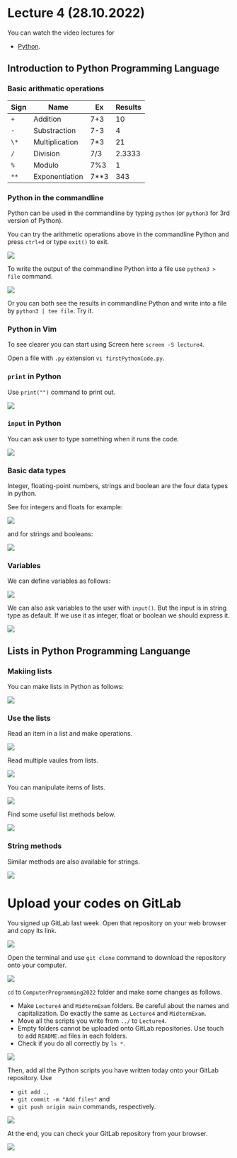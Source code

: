 # Lecture 4 (28.10.2022)
You can watch the video lectures for
* [Python]().

## Introduction to Python Programming Language
### Basic arithmatic operations
|Sign |Name |Ex |Results |
|------|------|------|------|
|`+`| Addition| 7+3 |10|
|`-`| Substraction| 7-3|4|
|`\*`| Multiplication|7\*3|21|
|`/`| Division|7/3|2.3333|
|`%`| Modulo|7%3|1|
|`**`|Exponentiation|7\*\*3|343|

### Python in the commandline
Python can be used in the commandline by typing `python` (or `python3` for 3rd version of Python).

You can try the arithmetic operations above in the commandline Python and press `ctrl+d` or type `exit()` to exit.

![](./figures/04.01.commandline.png)

To write the output of the commandline Python into a file use `python3 > file` command.

![](./figures/04.02.commandline_tee.png)

Or you can both see the results in commandline Python and write into a file by `python3 | tee file`. Try it.

### Python in Vim
To see clearer you can start using Screen here `screen -S lecture4`.

Open a file with `.py` extension `vi firstPythonCode.py`. 

### `print` in Python
Use `print("")` command to print out.

![](./figures/04.03.print.png)
 
### `input` in Python
You can ask user to type something when it runs the code.

![](./figures/04.04.input.png)

### Basic data types
Integer, floating-point numbers, strings and boolean are the four data types in python.

See for integers and floats for example:

![](./figures/04.05.data_types1.png)

and for strings and booleans:

![](./figures/04.06.data_types2.png)

### Variables

We can define variables as follows:

![](./figures/04.07.variables1.png)

We can also ask variables to the user with `input()`. But the input is in string type as default. If we use it as integer, float or boolean we should express it.

![](./figures/04.08.variables2.png)

## Lists in Python Programming Languange
### Makiing lists
You can make lists in Python as follows:

![](./figures/04.09.lists.png)

### Use the lists
Read an item in a list and make operations.

![](./figures/04.10.lists_items.png)

Read multiple vaules from lists.

![](./figures/04.11.lists_items2.png)

You can manipulate items of lists.

![](./figures/04.12.lists_manipulate.png)

Find some useful list methods below.

![](./figures/04.13.lists_methods.png)

### String methods

Similar methods are also available for strings.

![](./figures/04.14.strings_methods.png)

# Upload your codes on GitLab
You signed up GitLab last week. Open that repository on your web browser and copy its link.

![](./figures/04.15.git_clone.png)

Open the terminal and use `git clone` command to download the repository onto your computer.

![](./figures/04.16.git_clone2.png)

`cd` to `ComputerProgramming2022` folder and make some changes as follows.
* Make `Lecture4` and `MidtermExam` folders. Be careful about the names and capitalization. Do exactly the same as `Lecture4` and `MidtermExam`.
* Move all the scripts you write from `../` to `Lecture4`.
* Empty folders cannot be uploaded onto GitLab repositories. Use touch to add `README.md` files in each folders.
* Check if you do all correctly by `ls *`.

![](./figures/04.17.git_files.png)

Then, add all the Python scripts you have written today onto your GitLab repository. Use 
* `git add .`, 
* `git commit -m "Add files"` and 
* `git push origin main` commands, respectively.

![](./figures/04.18.git_push.png)

At the end, you can check your GitLab repository from your browser.

![](./figures/04.19.git_browser.png)


